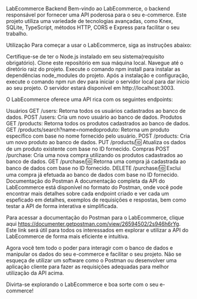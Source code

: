 LabEcommerce Backend
Bem-vindo ao LabEcommerce, o backend responsável por fornecer uma API poderosa para o seu e-commerce. Este projeto utiliza uma variedade de tecnologias avançadas, como Knex, SQLite, TypeScript, métodos HTTP, CORS e Express para facilitar o seu trabalho.

Utilização
Para começar a usar o LabEcommerce, siga as instruções abaixo:

Certifique-se de ter o Node.js instalado em seu sistema(requisito obrigatório).
Clone este repositório em sua máquina local.
Navegue até o diretório raiz do projeto.
Execute o comando npm install para instalar as dependências node_modules do projeto.
Após a instalação e configuração, execute o comando npm run dev para iniciar o servidor local para dar inicio ao seu projeto.
O servidor estará disponível em http://localhost:3003.

O LabEcommerce oferece uma API rica com os seguintes endpoints:

Usuários
GET /users: Retorna todos os usuários cadastrados ao banco de dados.
POST /users: Cria um novo usuário ao banco de dados.
Produtos
GET /products: Retorna todos os produtos cadastrados ao banco de dados.
GET /products/search?name=nomedoproduto: Retorna um produto específico com base no nome fornecido pelo usuário.
POST /products: Cria um novo produto ao banco de dados.
PUT /products/:id: Atualiza os dados de um produto existente com base no ID fornecido.
Compras
POST /purchase: Cria uma nova compra utilizando os produtos cadastrados ao banco de dados.
GET /purchase/:id: Retorna uma compra já cadastrada ao banco de dados  com base no ID fornecido.
DELETE /purchase/:id: Exclui uma compra já efetuada ao banco de dados com base no ID fornecido.
Documentação do Postman
A documentação completa da API do LabEcommerce está disponível no formato do Postman, onde você pode encontrar mais  detalhes sobre cada endpoint criado e ver cada um espeficado em detalhes, exemplos de requisições e respostas, bem como testar a API de forma interativa e simplificada.

Para acessar a documentação do Postman para o LabEcommerce, clique aqui https://documenter.getpostman.com/view/26594502/2s946h6rYg. Este link será útil para todos os interessados em explorar e utilizar a API do LabEcommerce de forma mais eficiente e intuitiva.

Agora você tem todo o poder para interagir com o banco de dados e manipular os dados do seu e-commerce e facilitar o seu projeto. Não se esqueça de utilizar um software como o Postman ou desenvolver uma aplicação cliente para fazer as requisições adequadas para melhor utilização da API acima.

Divirta-se explorando o LabEcommerce e boa sorte com o seu e-commerce!